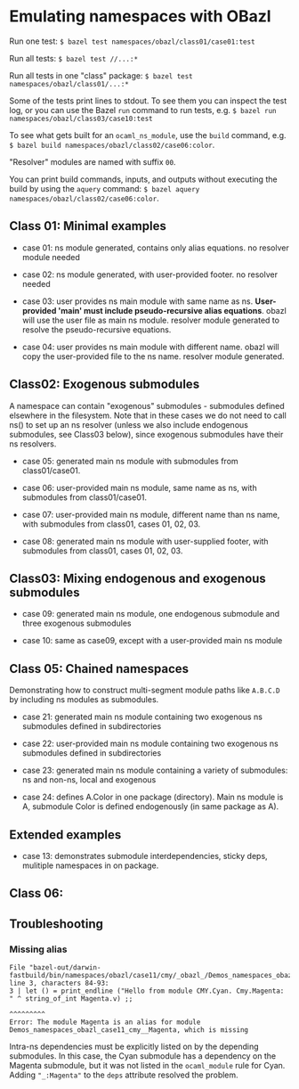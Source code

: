 # Emulating namespaces with OBazl

Run one test: `$ bazel test namespaces/obazl/class01/case01:test`

Run all tests: `$ bazel test //...:*`

Run all tests in one "class" package: `$ bazel test namespaces/obazl/class01/...:*`

Some of the tests print lines to stdout. To see them you can inspect
the test log, or you can use the Bazel `run` command to run tests,
e.g. `$ bazel run namespaces/obazl/class03/case10:test`

To see what gets built for an `ocaml_ns_module`, use the `build`
command, e.g. `$ bazel build namespaces/obazl/class02/case06:color`.

"Resolver" modules are named with suffix `00`.

You can print build commands, inputs, and outputs without executing
the build by using the `aquery` command: `$ bazel aquery
namespaces/obazl/class02/case06:color`.

## Class 01: Minimal examples

* case 01: ns module generated, contains only alias equations. no resolver module needed

* case 02: ns module generated, with user-provided footer. no resolver needed

* case 03: user provides ns main module with same name as ns.
  **User-provided 'main' must include pseudo-recursive alias
  equations**. obazl will use the user file as main ns module. resolver
  module generated to resolve the pseudo-recursive equations.

* case 04: user provides ns main module with different name. obazl will copy the
  user-provided file to the ns name.  resolver module generated.

## Class02: Exogenous submodules

A namespace can contain "exogenous" submodules - submodules defined
elsewhere in the filesystem. Note that in these cases we do not need
to call ns() to set up an ns resolver (unless we also include
endogenous submodules, see Class03 below), since exogenous submodules
have their ns resolvers.

* case 05: generated main ns module with submodules from class01/case01.

* case 06: user-provided main ns module, same name as ns, with submodules from class01/case01.

* case 07: user-provided main ns module, different name than ns name,
  with submodules from class01, cases 01, 02, 03.

* case 08: generated main ns module with user-supplied footer, with
  submodules from class01, cases 01, 02, 03.

## Class03: Mixing endogenous and exogenous submodules

* case 09: generated main ns module, one endogenous submodule and three exogenous submodules

* case 10: same as case09, except with a user-provided main ns module

## Class 05: Chained namespaces

Demonstrating how to construct multi-segment module paths like
`A.B.C.D` by including ns modules as submodules.

* case 21: generated main ns module containing two exogenous ns submodules defined in subdirectories

* case 22: user-provided main ns module containing two exogenous ns submodules defined in subdirectories

* case 23: generated main ns module containing a variety of submodules: ns and non-ns, local and exogenous

* case 24: defines A.Color in one package (directory). Main ns module is A, submodule Color is defined endogenously (in same package as A).

## Extended examples

* case 13: demonstrates submodule interdependencies, sticky deps, mulitiple namespaces in on package.

## Class 06: 

## Troubleshooting

### Missing alias

```
File "bazel-out/darwin-fastbuild/bin/namespaces/obazl/case11/cmy/_obazl_/Demos_namespaces_obazl_case11_cmy__Cyan.ml", line 3, characters 84-93:
3 | let () = print_endline ("Hello from module CMY.Cyan. Cmy.Magenta: " ^ string_of_int Magenta.v) ;;
                                                                                        ^^^^^^^^^
Error: The module Magenta is an alias for module Demos_namespaces_obazl_case11_cmy__Magenta, which is missing
```

Intra-ns dependencies must be explicitly listed on by the depending
submodules. In this case, the Cyan submodule has a dependency on the
Magenta submodule, but it was not listed in the `ocaml_module` rule
for Cyan. Adding `"_:Magenta"` to the `deps` attribute resolved the problem.
